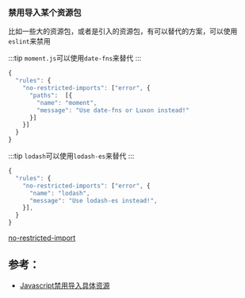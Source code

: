 ### 禁用导入某个资源包

比如一些大的资源包，或者是引入的资源包，有可以替代的方案，可以使用`eslint`来禁用

:::tip
`moment.js`可以使用`date-fns`来替代
:::

```javascript
{
  "rules": {
    "no-restricted-imports": ["error", {
      "paths":  [{
        "name": "moment",
        "message": "Use date-fns or Luxon instead!"
      }]
    }]
  }
}
```

:::tip
`lodash`可以使用`lodash-es`来替代
:::

```javascript
{
  "rules": {
    "no-restricted-imports": ["error", {
      "name": "lodash",
      "message": "Use lodash-es instead!",
    }],
  }
}
```

[no-restricted-import](https://eslint.org/docs/rules/no-restricted-imports)

## 参考：

- [Javascript禁用导入具体资源](https://addyosmani.com/blog/disallow-imports/)
